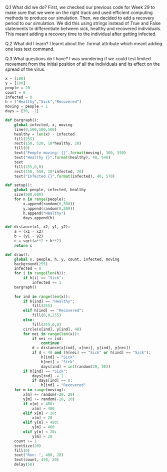 Q.1 What did we do?
First, we checked our previous code for Week 29 to make sure that we were on the right track and used efficient computing methods to produce our simulation. Then, we decided to add a recovery period to our simulation. We did this using strings instead of True and False statements to differentiate between sick, healthy and recovered individuals. This meant adding a recovery time to the individual after getting infected.

Q.2 What did I learn?
I learnt about the .format attribute which meant adding one less text command.

Q.3 What questions do I have?
I was wondering if we could test limited movement from the initial position of all the individuals and its effect on the spread of the virus.

```.py
x = [100]
y = [100]
people = 20
count = 0
infected = 0
h = ["Healthy","Sick","Recovered"]
moving = people + 1
days = [30, -1]

def bargraph():
    global infected, x, moving
    line(0,500,500,500)
    healthy = len(x) - infected
    fill(255)
    rect(150, 520, 10*healthy, 20)
    fill(0)
    text("People moving: {}".format(moving), 300, 550)
    text("Healthy {}".format(healthy), 40, 540)
    text
    fill(255,0,0)
    rect(150, 550, 10*infected, 20)
    text("Infected {}".format(infected), 40, 570)

def setup():
    global people, infected, healthy
    size(500,600)
    for n in range(people):
        x.append(random(0,500))
        y.append(random(0,500))
        h.append("Healthy")
        days.append(h)

def distance(x1, x2, y1, y2):
    a = (x1 - x2)
    b = (y1 - y2)
    c = sqrt(a**2 + b**2)
    return c

def draw():
    global x, people, h, y, count, infected, moving
    background(255)
    infected = 0
    for i in range(len(h)):
        if h[i] == "Sick":
            infected += 1
    bargraph()
    
    for ind in range(len(x)):
        if h[ind] == "Healthy":
            fill(255)
        elif h[ind] == "Recovered":
            fill(0,0,255)
        else:
            fill(255,0,0)
        circle(x[ind], y[ind], 40)
        for nei in range(len(x)):
            if nei == ind:
                continue
            d = distance(x[ind], x[nei], y[ind], y[nei])
            if d < 40 and (h[nei] == "Sick" or h[ind] == "Sick"):
                h[ind] = "Sick"
                h[nei] = "Sick"
                days[ind] = int(random(20, 50))
        if h[ind] == "Sick":
            days[ind] -= 1
            if days[ind] == 0:
                h[ind] = "Recovered"
    for m in range(moving):
        x[m] += random(-20, 20)
        y[m] += random(-20, 20)
        if x[m] > 480:
            x[m] = 480
        elif x[m] < 20:
            x[m] = 20
        elif y[m] > 480:
            y[m] = 480
        elif y[m] < 20:
            y[m] = 20
    count += 1
    textSize(20)
    fill(0)
    text("Run: ", 400, 20)
    text(count, 450, 20)
    delay(50)
```
